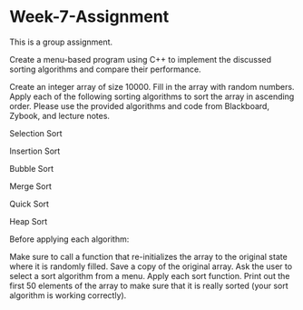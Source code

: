 # Week-7-Assignment

This is a group assignment.

Create a menu-based program using C++ to implement the discussed sorting algorithms and compare their performance.

 

Create an integer array of size 10000. Fill in the array with random numbers. Apply each of the following sorting algorithms to sort the array in ascending order. Please use the provided algorithms and code from Blackboard, Zybook, and lecture notes.

Selection Sort

Insertion Sort

Bubble Sort

Merge Sort

Quick Sort

Heap Sort

Before applying each algorithm:

Make sure to call a function that re-initializes the array to the original state where it is randomly filled.
Save a copy of the original array.
Ask the user to select a sort algorithm from a menu.
Apply each sort function.
 Print out the first 50 elements of the array to make sure that it is really sorted (your sort algorithm is working correctly).
